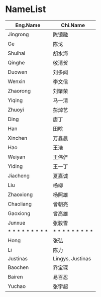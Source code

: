 # NameList
|   Eng.Name    | Chi.Name | 
|---|---| 
| Jingrong  | 陈镜融 |
| Ge  |  陈戈 | 
| Shuihai  | 胡水海 |
| Qinghe  | 敬清贺 |
| Duowen  | 刘多闻 |
| Wenxin  | 李文信 |
| Zhaorong  | 刘肇荣 |
| Yiqing | 马一清 |
| Zhuoyi | 彭焯艺 | 
| Ding  |  唐丁 | 
| Han  |  田晗 | 
| Xinchen  | 万鑫晨 |
| Hao | 王浩 | 
| Weiyan | 王伟俨 |
| Yiding  | 王一丁 |
| Jiacheng  | 夏嘉诚 |
| Liu  |  杨柳 | 
| Zhaoxiong  | 杨照雄 |
| Chaoliang  | 曾朝亮 |
| Gaoxiong  | 曾高雄 |
| Junxue  | 张骏雪 |
| * * * * * * * * *  | * * * * * * * * *  |
| Hong  |  张弘 | 
| Li | 陈力 | 
| Justinas | Lingys, Justinas  | 
| Baochen | 乔宝琛 | 
| Bairen | 易百忍 | 
| Yuchao | 张宇超 | 

